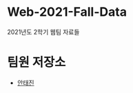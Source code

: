 # Web-2021-Fall-Data
2021년도 2학기 웹팀 자료들

# 팀원 저장소
- [안태진](https://github.com/Taejin1221/CodeCure-Web)
